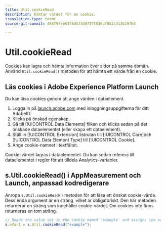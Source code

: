 ```yaml
---
title: Util.cookieRead
description: Hämtar värdet för en cookie.
translation-type: tm+mt
source-git-commit: 468f97ee61f5d573d07475836df8d2c313b29fb3

---
```



# Util.cookieRead

Cookies kan lagra och hämta information över sidor på samma domän. Använd `Util.cookieRead()` metoden för att hämta ett värde från en cookie.

## Läs cookies i Adobe Experience Platform Launch

Du kan läsa cookies genom att ange värden i dataelement.

1. Logga in på [launch.adobe.com](https://launch.adobe.com) med inloggningsuppgifterna för ditt AdobeID.
2. Klicka på önskad egenskap.
3. Gå till [!UICONTROL Data Elements] fliken och klicka sedan på det önskade dataelementet (eller skapa ett dataelement).
4. Ställ in [!UICONTROL Extension] listrutan till [!UICONTROL Core]och [!UICONTROL Data Element Type] till [!UICONTROL Cookie].
5. Ange cookie-namnet i textfältet.

Cookie-värdet lagras i dataelementet. Du kan sedan referera till dataelementet i regler för att tilldela Analytics-variabler.

## s.Util.cookieRead() i AppMeasurement och Launch, anpassad kodredigerare

Anropa `s.Util.cookieRead()` metoden för att läsa ett önskat cookie-värde. Dess enda argument är en sträng, vilket är obligatoriskt. Den här metoden returnerar en sträng som innehåller cookie-värdet. Om cookies inte finns returneras en tom sträng.

```js
// Reads the value set in the cookie named 'example' and assigns the value to eVar1
s.eVar1 = s.Util.cookieRead("example");
```
